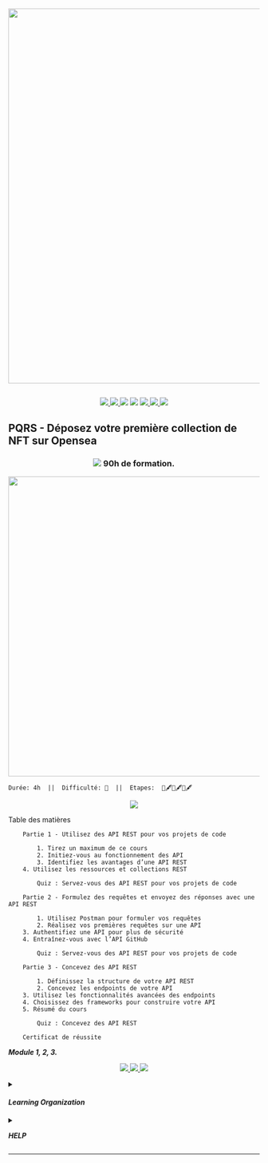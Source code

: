 # <p align="center"><a href="https://github.com/franckdun/Learning-plan_Openclassrooms"><img src="https://img.shields.io/badge/🏠-🎓%20NFT 2023%20🎓-F4511E" width="750" ></a></p>

<p align="center">
<!-- mail -->
<a href="https://mail.google.com/mail/u/0/#label/Openclassrooms"> <img src="https://img.shields.io/badge/📬-MAIL-7451eb"  >
<!-- Agenda -->
<a href="https://calendar.google.com/calendar/u/0/r/month/2022/7/1?pli=1"> <img src="https://img.shields.io/badge/📆-AGENDA-7451eb"  >
<!-- taches -->
<a href="https://github.com/franckdun/Learning-plan_Openclassrooms/issues?q=is%3Aopen+is%3Aissue+project%3Afranckdun%2F5+sort%3Acreated-asc"> <img src="https://img.shields.io/badge/📌-ALL ISSUES-7451eb" ></a>
<!-- projet -->
<a href="https://github.com/users/franckdun/projects/5"> <img src="https://img.shields.io/badge/🪙-PROJECT-7451eb" ></a>
<!-- progression -->
<a href="https://github.com/franckdun/Learning-plan/milestones?direction=asc&sort=due_date&state=open"><img src="https://img.shields.io/badge/💎-LEARNING%20PLAN-7451eb" > </a>
<!-- statistiques -->
<a href="https://wakatime.com/projects/Learning-plan_Open"><img src="https://img.shields.io/badge/📈-Wakatime-7451eb" > </a>
<!-- LEARN GALERY -->
<a href="https://github.com/franckdun/Learn-GALERY"><img src="https://img.shields.io/badge/Learn-Galery-ffc944" width="#" height="#" ></a></p>

<!-- Partie 5 ////////////////////////////////////////////////////////////////////////////////////////////////////////////////////////// -->

## PQRS - Déposez votre première collection de NFT sur Opensea	
	
### <p align="center"><a href="https://github.com/franckdun/Learning-plan_Openclassrooms/issues?q=is%3Aopen+is%3Aissue+project%3Afranckdun%2F5+mil"> <img src="https://img.shields.io/badge/📌-Issues-F4511E"></a>&#32; 90h de formation.</p> 

<p align="center"><a href="#"> <img src="https://img.shields.io/badge/MODULE_1- Création des Layers -F4511E" width="600"> </a></p>

	
	Durée: 4h  ||  Difficulté: 🍓  ||  Etapes:  📌🖋📌🖋📌🖋	
	
	
<p align="center"><a href="https://mega.nz/file/lc413YxA#6sqj1AyRJpi5jXDGzun2cSQiscJKqcF-i4qLKeqKZbw"><img src="https://img.shields.io/badge/Toute les Videos du cours-Mega-ff002f"></a></p>

	
Table des matières

```	
    Partie 1 - Utilisez des API REST pour vos projets de code
	
    	1. Tirez un maximum de ce cours
    	2. Initiez-vous au fonctionnement des API
    	3. Identifiez les avantages d’une API REST
	4. Utilisez les ressources et collections REST
	
    	Quiz : Servez-vous des API REST pour vos projets de code
```
	
```	
    Partie 2 - Formulez des requêtes et envoyez des réponses avec une API REST 
	
        1. Utilisez Postman pour formuler vos requêtes
        2. Réalisez vos premières requêtes sur une API
	3. Authentifiez une API pour plus de sécurité
	4. Entraînez-vous avec l’API GitHub
	
        Quiz : Servez-vous des API REST pour vos projets de code
```
	
```	
    Partie 3 - Concevez des API REST 

        1. Définissez la structure de votre API REST
        2. Concevez les endpoints de votre API
	3. Utilisez les fonctionnalités avancées des endpoints
	4. Choisissez des frameworks pour construire votre API
	5. Résumé du cours

        Quiz : Concevez des API REST
```
	
```	
    Certificat de réussite 
```


<summary><p align="left"><em><strong>Module 1, 2, 3.</strong></em></p></summary>


<p align="center"><a href="https://openclassrooms.com/fr/courses/6175841-apprenez-a-programmer-avec-javascript"> <img src="https://img.shields.io/badge/Go%20to-MODULE_1-F4511E"> </a><a href="https://openclassrooms.com/fr/courses/5543061-ecrivez-du-javascript-pour-le-web?archived-source=1916641"> <img src="https://img.shields.io/badge/Go%20to-MODULE_2-F4511E"> </a><a href="https://openclassrooms.com/fr/courses/6573181-adoptez-les-api-rest-pour-vos-projets-web"> <img src="https://img.shields.io/badge/Go%20to-MODULE_3-F4511E"> </a></p>
	
	
		
		


<!-- ORGANISATION ///////////////////////////////////////////////////////////////////////////////////////////////////////////// -->	
	
<details><summary><h4><em><strong>Learning Organization</strong></em></h4></summary>
	
<p>la règle est tres simple, remplacez les 📌 epingles par des 🪙 pieces en réalisant les taches 
	pour gagner des 💎 diamands</p>	
		
```
Difficulté
		🍓 - Fraise signale le module facile a exécuter.
		🥑 - Avocat signale le module de difficulté moyenne.
	
Progression
		📌 - Epingle indique le nombre de leçons ou chapitres de chaques module.
		🖋  - Quiz aide à vous évaluer.
		>   - Flèche indique le niveau de la progression en cours.
	
Acquisition
		🪙 - Pièce signale la réussite d'un module effectué.
		💎 - Diamant signale la réussite d'une Partie effectuées.

🏆 - signale la réussite de toutes les Parties.
```	
</details>

<!-- HELP //////////////////////////////////////////////////////////////////////////////////////////////////////////////////// -->
	
<details><summary><p align="left"><em><strong>HELP</strong></em></p></summary>	

<p> <img src="https://github.com/franckdun/Learning-plan_Openclassrooms/blob/main/Formation/Programme_de_Formation/Img/Armel.jpg" width="50"> N'ésiter pas, demandez-moi ; </p>

``` https://openclassrooms.com/fr/mp/nouveau/armel-ajavon-1 ``` </p>

[![Documentation milestones](https://img.shields.io/badge/Doc-Milestones-blue?logo=github&logoColor=white)](https://docs.github.com/en/issues/using-labels-and-milestones-to-track-work/creating-and-editing-milestones-for-issues-and-pull-requests) Pour avoir de l'aide sur le fonctionnement des milestones.

<p align="left"><a href="https://www.zenhub.com/"> <img src="https://img.shields.io/badge/-zenhub-4f57f9?style=for-the-badge&labelColor=white&logo=zenhub&logoColor=4f57f9"> </a>Pour travailler en équipe.</p>

</details>

---

